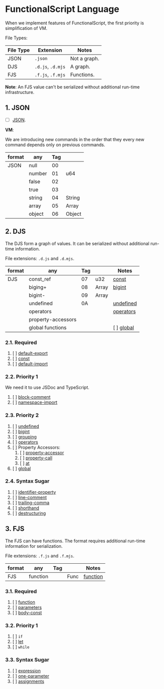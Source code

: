 # FunctionalScript Language

When we implement features of FunctionalScript, the first priority is simplification of VM.

File Types:

|File Type|Extension        |Notes       |
|---------|-----------------|------------|
|JSON     |`.json`          |Not a graph.|
|DJS      |`.d.js`, `.d.mjs`|A graph.    |
|FJS      |`.f.js`, `.f.mjs`|Functions.  |

**Note**: An FJS value can't be serialized without additional run-time infrastructure.

## 1. JSON

- [ ] [JSON](./1000-json.md).

**VM**:

We are introducing new commands in the order that they every new command depends only on previous commands.

|format|any           |Tag|                       |
|------|--------------|---|-----------------------|
|JSON  |null          | 00|                       |
|      |number        | 01|u64                    |
|      |false         | 02|                       |
|      |true          | 03|                       |
|      |string        | 04|String                 |
|      |array         | 05|Array<Any>             |
|      |object        | 06|Object                 |

## 2. DJS

The DJS form a graph of values. It can be serialized without additional run-time information.

File extensions: `.d.js` and `.d.mjs`.

|format|any               |Tag|                       |Notes                           |
|------|------------------|---|-----------------------|--------------------------------|
|DJS   |const_ref         | 07|u32                    |[const](./2120-const.md)        |
|      |biging+           | 08|Array<u64>             |[bigint](./232-bigint.md)       |
|      |bigint-           | 09|Array<u64>             |                                |
|      |undefined         | 0A|                       |[undefined](./231-undefined.md) |
|      |operators         |   |                       |[operators](./234-operators.md) |
|      |property-accessors|   |                       |                                |
|      |global functions  |   |                       |[ ] [global](./2360-built-in.md)|

### 2.1. Required

1. [ ] [default-export](./2110-default-export.md)
2. [ ] [const](./2120-const.md)
3. [ ] [default-import](./2130-default-import.md)

### 2.2. Priority 1

We need it to use JSDoc and TypeScript.

1. [ ] [block-comment](./2210-block-comment.md)
2. [ ] [namespace-import](./2220-namespace-import.md)

### 2.3. Priority 2

1. [ ] [undefined](./231-undefined.md)
2. [ ] [bigint](./232-bigint.md)
3. [ ] [grouping](./233-grouping.md)
4. [ ] [operators](./234-operators.md)
5. [ ] Property Accessors:
   1. [ ] [property-accessor](./2351-property-accessor.md)
   2. [ ] [property-call](./2352-property-call.md)
   3. [ ] [at](./2353-at.md)
6. [ ] [global](./2360-built-in.md)

### 2.4. Syntax Sugar

1. [ ] [identifier-property](./2410-identifier-property.md)
2. [ ] [line-comment](./2420-line-comment.md)
3. [ ] [trailing-comma](./2430-trailing-comma.md)
4. [ ] [shorthand](./2440-shorthand.md)
5. [ ] [destructuring](./2450-destructuring.md)

## 3. FJS

The FJS can have functions. The format requires additional run-time information for serialization.

File extensions: `.f.js` and `.f.mjs`.

|format|any               |Tag|                       |Notes                           |
|------|------------------|---|-----------------------|--------------------------------|
|FJS   |function          |   |Func                   |[function](./3110-function.md)  |

### 3.1. Required

1. [ ] [function](./3110-function.md)
2. [ ] [parameters](./3120-parameters.md)
3. [ ] [body-const](./3130-body-const.md)

### 3.2. Priority 1

1. [ ] `if`
2. [ ] [let](./3220-let.md)
3. [ ] `while`

### 3.3. Syntax Sugar

1. [ ] [expression](./321-expression.md)
2. [ ] [one-parameter](./322-one-parameter.md)
3. [ ] [assignments](./3330-assignments.md)
